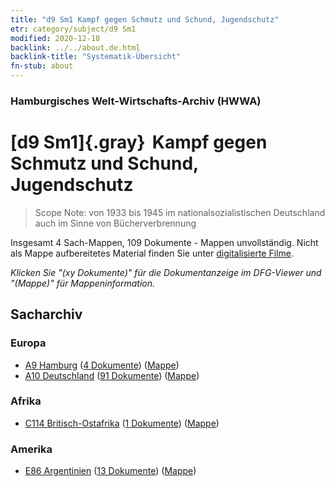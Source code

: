 ```yaml
---
title: "d9 Sm1 Kampf gegen Schmutz und Schund, Jugendschutz"
etr: category/subject/d9 Sm1
modified: 2020-12-18
backlink: ../../about.de.html
backlink-title: "Systematik-Übersicht"
fn-stub: about
---
```


### Hamburgisches Welt-Wirtschafts-Archiv (HWWA)
# [d9 Sm1]{.gray}&#8201; Kampf gegen Schmutz und Schund, Jugendschutz&#160; 


> Scope Note: von 1933 bis 1945 im nationalsozialistischen Deutschland auch im Sinne von Bücherverbrennung



Insgesamt 4 Sach-Mappen, 109 Dokumente - Mappen unvollständig.
Nicht als Mappe aufbereitetes Material finden Sie unter [digitalisierte Filme](/film/h1_sh).

_Klicken Sie "(xy Dokumente)" für die Dokumentanzeige im DFG-Viewer und "(Mappe)" für Mappeninformation._

## Sacharchiv




### Europa

- [A9 Hamburg](../../../geo/about.de.html#A9) (<a href="https://dfg-viewer.de/show/?tx_dlf[id]=https://pm20.zbw.eu/mets/sh/1409xx/140905/1442xx/144255/public.mets.de.xml" target="_blank">4 Dokumente</a>) ([Mappe](http://purl.org/pressemappe20/folder/sh/140905,144255))
- [A10 Deutschland](../../../geo/about.de.html#A10) (<a href="https://dfg-viewer.de/show/?tx_dlf[id]=https://pm20.zbw.eu/mets/sh/1261xx/126128/1442xx/144255/public.mets.de.xml" target="_blank">91 Dokumente</a>) ([Mappe](http://purl.org/pressemappe20/folder/sh/126128,144255))

### Afrika

- [C114 Britisch-Ostafrika](../../../geo/about.de.html#C114) (<a href="https://dfg-viewer.de/show/?tx_dlf[id]=https://pm20.zbw.eu/mets/sh/1414xx/141473/1442xx/144255/public.mets.de.xml" target="_blank">1 Dokumente</a>) ([Mappe](http://purl.org/pressemappe20/folder/sh/141473,144255))

### Amerika

- [E86 Argentinien](../../../geo/about.de.html#E86) (<a href="https://dfg-viewer.de/show/?tx_dlf[id]=https://pm20.zbw.eu/mets/sh/1416xx/141692/1442xx/144255/public.mets.de.xml" target="_blank">13 Dokumente</a>) ([Mappe](http://purl.org/pressemappe20/folder/sh/141692,144255))


